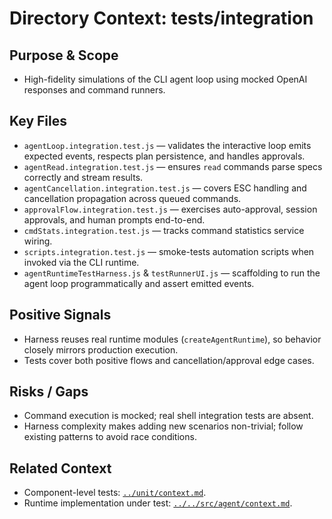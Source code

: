 # Directory Context: tests/integration

## Purpose & Scope
- High-fidelity simulations of the CLI agent loop using mocked OpenAI responses and command runners.

## Key Files
- `agentLoop.integration.test.js` — validates the interactive loop emits expected events, respects plan persistence, and handles approvals.
- `agentRead.integration.test.js` — ensures `read` commands parse specs correctly and stream results.
- `agentCancellation.integration.test.js` — covers ESC handling and cancellation propagation across queued commands.
- `approvalFlow.integration.test.js` — exercises auto-approval, session approvals, and human prompts end-to-end.
- `cmdStats.integration.test.js` — tracks command statistics service wiring.
- `scripts.integration.test.js` — smoke-tests automation scripts when invoked via the CLI runtime.
- `agentRuntimeTestHarness.js` & `testRunnerUI.js` — scaffolding to run the agent loop programmatically and assert emitted events.

## Positive Signals
- Harness reuses real runtime modules (`createAgentRuntime`), so behavior closely mirrors production execution.
- Tests cover both positive flows and cancellation/approval edge cases.

## Risks / Gaps
- Command execution is mocked; real shell integration tests are absent.
- Harness complexity makes adding new scenarios non-trivial; follow existing patterns to avoid race conditions.

## Related Context
- Component-level tests: [`../unit/context.md`](../unit/context.md).
- Runtime implementation under test: [`../../src/agent/context.md`](../../src/agent/context.md).

